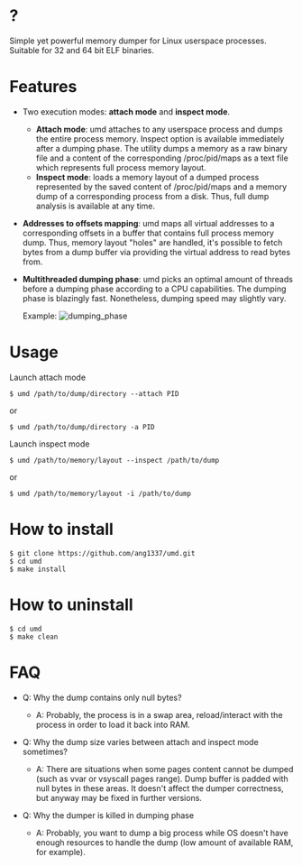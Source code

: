 # ?
Simple yet powerful memory dumper for Linux userspace processes. Suitable for 32 and 64 bit ELF binaries.
# Features
- Two execution modes: **attach mode** and **inspect mode**.
    - **Attach mode**: umd attaches to any userspace process and dumps the entire process memory. Inspect option is available immediately after a dumping phase. The utility dumps a memory as a raw binary file and a content of the corresponding /proc/pid/maps as a text file which represents full process memory layout.
    - **Inspect mode**: loads a memory layout of a dumped process represented by the saved content of /proc/pid/maps and a memory dump of a corresponding process from a disk. Thus, full dump analysis is available at any time.
- **Addresses to offsets mapping**: umd maps all virtual addresses to a corresponding offsets in a buffer that contains full process memory dump. Thus, memory layout "holes" are handled, it's possible to fetch bytes from a dump buffer via providing the virtual address to read bytes from. 
- **Multithreaded dumping phase**: umd picks an optimal amount of threads before a dumping phase according to a CPU capabilities. The dumping phase is blazingly fast. Nonetheless, dumping speed may slightly vary.
  
  Example:
  ![dumping_phase](https://user-images.githubusercontent.com/45107680/85208354-542d0b00-b338-11ea-801f-e493de1093d9.png)
# Usage
Launch attach mode

    $ umd /path/to/dump/directory --attach PID
        
or
        
    $ umd /path/to/dump/directory -a PID
Launch inspect mode

    $ umd /path/to/memory/layout --inspect /path/to/dump
        
or

    $ umd /path/to/memory/layout -i /path/to/dump
# How to install
    $ git clone https://github.com/ang1337/umd.git
    $ cd umd
    $ make install
# How to uninstall
    $ cd umd
    $ make clean
# FAQ
- Q: Why the dump contains only null bytes?

    - A: Probably, the process is in a swap area, reload/interact with the process in order to load it back into RAM.



- Q: Why the dump size varies between attach and inspect mode sometimes?

    - A: There are situations when some pages content cannot be dumped (such as vvar or vsyscall pages range). Dump buffer is padded with null bytes in these areas. It doesn't affect the dumper correctness, but anyway may be fixed in further versions.



- Q: Why the dumper is killed in dumping phase

    - A: Probably, you want to dump a big process while OS doesn't have enough resources to handle the dump (low amount of available RAM, for example).
